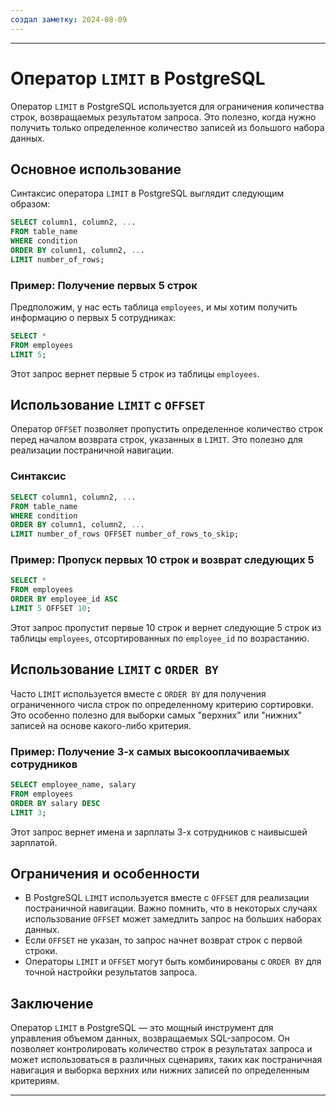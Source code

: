 ```yaml
---
создал заметку: 2024-08-09
---
```

---

# Оператор `LIMIT` в PostgreSQL

Оператор `LIMIT` в PostgreSQL используется для ограничения количества строк, возвращаемых результатом запроса. Это полезно, когда нужно получить только определенное количество записей из большого набора данных.

## Основное использование

Синтаксис оператора `LIMIT` в PostgreSQL выглядит следующим образом:

```SQL
SELECT column1, column2, ...
FROM table_name
WHERE condition
ORDER BY column1, column2, ...
LIMIT number_of_rows;
```

### Пример: Получение первых 5 строк

Предположим, у нас есть таблица `employees`, и мы хотим получить информацию о первых 5 сотрудниках:

```SQL
SELECT *
FROM employees
LIMIT 5;
```

Этот запрос вернет первые 5 строк из таблицы `employees`.

## Использование `LIMIT` с `OFFSET`

Оператор `OFFSET` позволяет пропустить определенное количество строк перед началом возврата строк, указанных в `LIMIT`. Это полезно для реализации постраничной навигации.

### Синтаксис

```SQL
SELECT column1, column2, ...
FROM table_name
WHERE condition
ORDER BY column1, column2, ...
LIMIT number_of_rows OFFSET number_of_rows_to_skip;
```

### Пример: Пропуск первых 10 строк и возврат следующих 5

```SQL
SELECT *
FROM employees
ORDER BY employee_id ASC
LIMIT 5 OFFSET 10;
```

Этот запрос пропустит первые 10 строк и вернет следующие 5 строк из таблицы `employees`, отсортированных по `employee_id` по возрастанию.

## Использование `LIMIT` с `ORDER BY`

Часто `LIMIT` используется вместе с `ORDER BY` для получения ограниченного числа строк по определенному критерию сортировки. Это особенно полезно для выборки самых "верхних" или "нижних" записей на основе какого-либо критерия.

### Пример: Получение 3-х самых высокооплачиваемых сотрудников

```SQL
SELECT employee_name, salary
FROM employees
ORDER BY salary DESC
LIMIT 3;
```

Этот запрос вернет имена и зарплаты 3-х сотрудников с наивысшей зарплатой.

## Ограничения и особенности

- В PostgreSQL `LIMIT` используется вместе с `OFFSET` для реализации постраничной навигации. Важно помнить, что в некоторых случаях использование `OFFSET` может замедлить запрос на больших наборах данных.
- Если `OFFSET` не указан, то запрос начнет возврат строк с первой строки.
- Операторы `LIMIT` и `OFFSET` могут быть комбинированы с `ORDER BY` для точной настройки результатов запроса.

## Заключение

Оператор `LIMIT` в PostgreSQL — это мощный инструмент для управления объемом данных, возвращаемых SQL-запросом. Он позволяет контролировать количество строк в результатах запроса и может использоваться в различных сценариях, таких как постраничная навигация и выборка верхних или нижних записей по определенным критериям.

---

